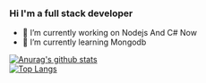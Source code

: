 ### Hi I'm a full stack developer 

- 🔭 I’m currently working on Nodejs And C# Now
- 🌱 I’m currently learning Mongodb


[![Anurag's github stats](https://github-readme-stats.vercel.app/api?username=Chester1480&theme=gruvbox)](https://github.com/Chester1480/github-readme-stats)  
[![Top Langs](https://github-readme-stats.vercel.app/api/top-langs/?username=Chester1480&layout=compact&theme=gruvbox)](https://github.com/Chester1480/github-readme-stats)

<!--->
